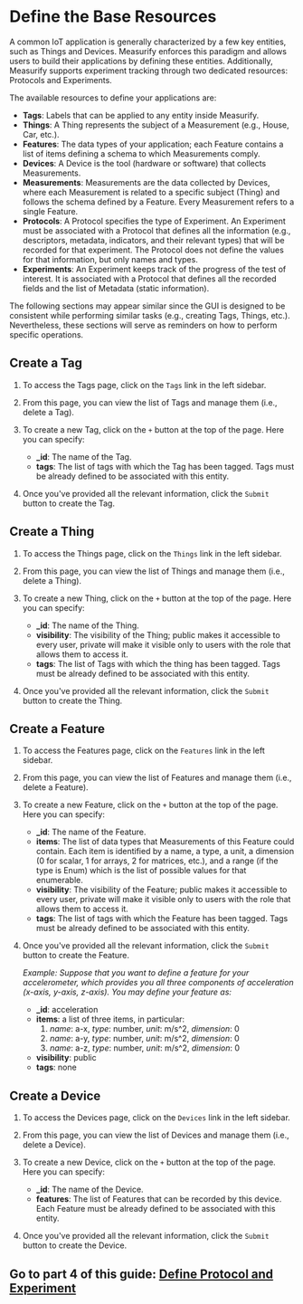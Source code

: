 # Define the Base Resources

A common IoT application is generally characterized by a few key entities, such as Things and Devices. Measurify enforces this paradigm and allows users to build their applications by defining these entities. Additionally, Measurify supports experiment tracking through two dedicated resources: Protocols and Experiments.

The available resources to define your applications are:

- **Tags**: Labels that can be applied to any entity inside Measurify.
- **Things**: A Thing represents the subject of a Measurement (e.g., House, Car, etc.).
- **Features**: The data types of your application; each Feature contains a list of items defining a schema to which Measurements comply.
- **Devices**: A Device is the tool (hardware or software) that collects Measurements.
- **Measurements**: Measurements are the data collected by Devices, where each Measurement is related to a specific subject (Thing) and follows the schema defined by a Feature. Every Measurement refers to a single Feature.
- **Protocols**: A Protocol specifies the type of Experiment. An Experiment must be associated with a Protocol that defines all the information (e.g., descriptors, metadata, indicators, and their relevant types) that will be recorded for that experiment. The Protocol does not define the values for that information, but only names and types.
- **Experiments**: An Experiment keeps track of the progress of the test of interest. It is associated with a Protocol that defines all the recorded fields and the list of Metadata (static information).

The following sections may appear similar since the GUI is designed to be consistent while performing similar tasks (e.g., creating Tags, Things, etc.). Nevertheless, these sections will serve as reminders on how to perform specific operations.

## Create a Tag

1.  To access the Tags page, click on the `Tags` link in the left sidebar.

2.  From this page, you can view the list of Tags and manage them (i.e., delete a Tag).

3.  To create a new Tag, click on the `+` button at the top of the page. Here you can specify:

    - **\_id**: The name of the Tag.
    - **tags**: The list of tags with which the Tag has been tagged. Tags must be already defined to be associated with this entity.

4.  Once you've provided all the relevant information, click the `Submit` button to create the Tag.

## Create a Thing

1.  To access the Things page, click on the `Things` link in the left sidebar.

2.  From this page, you can view the list of Things and manage them (i.e., delete a Thing).

3.  To create a new Thing, click on the `+` button at the top of the page. Here you can specify:

    - **\_id**: The name of the Thing.
    - **visibility**: The visibility of the Thing; public makes it accessible to every user, private will make it visible only to users with the role that allows them to access it.
    - **tags**: The list of Tags with which the thing has been tagged. Tags must be already defined to be associated with this entity.

4.  Once you've provided all the relevant information, click the `Submit` button to create the Thing.

## Create a Feature

1.  To access the Features page, click on the `Features` link in the left sidebar.

2.  From this page, you can view the list of Features and manage them (i.e., delete a Feature).

3.  To create a new Feature, click on the `+` button at the top of the page. Here you can specify:

    - **\_id**: The name of the Feature.
    - **items**: The list of data types that Measurements of this Feature could contain. Each item is identified by a name, a type, a unit, a dimension (0 for scalar, 1 for arrays, 2 for matrices, etc.), and a range (if the type is Enum) which is the list of possible values for that enumerable.
    - **visibility**: The visibility of the Feature; public makes it accessible to every user, private will make it visible only to users with the role that allows them to access it.
    - **tags**: The list of tags with which the Feature has been tagged. Tags must be already defined to be associated with this entity.

4.  Once you've provided all the relevant information, click the `Submit` button to create the Feature.

    _Example: Suppose that you want to define a feature for your accelerometer, which provides you all three components of acceleration (x-axis, y-axis, z-axis). You may define your feature as:_

    - **\_id**: acceleration
    - **items**: a list of three items, in particular:
      1.  _name_: a-x, _type_: number, _unit_: m/s^2, _dimension_: 0
      2.  _name_: a-y, _type_: number, _unit_: m/s^2, _dimension_: 0
      3.  _name_: a-z, _type_: number, _unit_: m/s^2, _dimension_: 0
    - **visibility**: public
    - **tags**: none

## Create a Device

1.  To access the Devices page, click on the `Devices` link in the left sidebar.

2.  From this page, you can view the list of Devices and manage them (i.e., delete a Device).

3.  To create a new Device, click on the `+` button at the top of the page. Here you can specify:

    - **\_id**: The name of the Device.
    - **features**: The list of Features that can be recorded by this device. Each Feature must be already defined to be associated with this entity.

4.  Once you've provided all the relevant information, click the `Submit` button to create the Device.

## Go to part 4 of this guide: [Define Protocol and Experiment](experiment_and_protocol.md)
